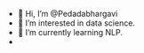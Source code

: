- 👋 Hi, I’m @Pedadabhargavi
- 👀 I’m interested in data science.
- 🌱 I’m currently learning NLP.
-


<!---
Pedadabhargavi/Pedadabhargavi is a ✨ special ✨ repository because its `README.md` (this file) appears on your GitHub profile.
You can click the Preview link to take a look at your changes.
--->

